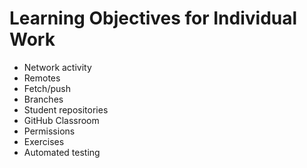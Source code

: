 # Learning Objectives for Individual Work

* Network activity
* Remotes
* Fetch/push
* Branches
* Student repositories
* GitHub Classroom
* Permissions
* Exercises
* Automated testing
